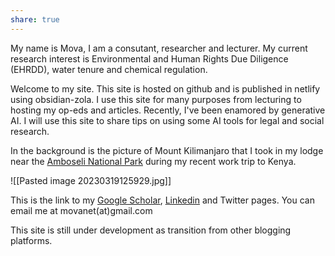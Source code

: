 ```yaml
---
share: true
---
```



My name is Mova, I am a consutant, researcher and lecturer. My current research interest is Environmental and Human Rights Due Diligence (EHRDD), water tenure and chemical regulation. 

Welcome to my site. This site is hosted on github and is published in netlify using obsidian-zola. I use this site for many purposes from lecturing to hosting my op-eds and articles. Recently, I've been enamored by generative AI. I will use this site to share tips on using some AI tools for legal and social research. 

In the background is the picture of Mount Kilimanjaro that I took in my lodge near the [Amboseli National Park](https://en.wikipedia.org/wiki/Amboseli_National_Park) during my recent work trip to Kenya. 



![[Pasted image 20230319125929.jpg]]

This is the link to my [Google Scholar](https://scholar.google.com/citations?user=YYWNNTEAAAAJ&hl=en), [Linkedin](https://www.linkedin.com/in/movanet/) and Twitter pages. You can email me at movanet(at)gmail.com 

This site is still under development as transition from other blogging platforms. 